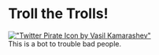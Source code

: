 # Troll the Trolls!
[!["Twitter Pirate Icon by Vasil Kamarashev"](http://iconbug.com/data/f2/256/a12fc212375f0957d4372d3dc572b110.png "Twitter Pirate Icon by Vasil Kamarashev")][1]<br>
This is a bot to trouble bad people.

[1]: http://iconbug.com/detail/icon/719/twitter-pirate/